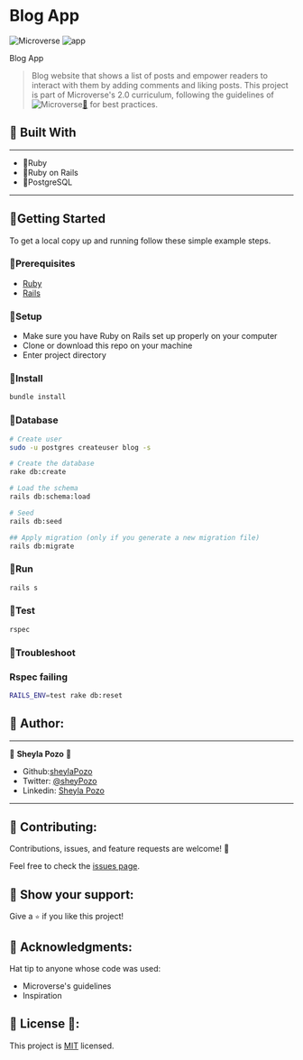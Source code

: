 # Blog App

![Microverse](https://img.shields.io/badge/Microverse2.0-blueviolet) ![app](https://img.shields.io/badge/Myapp-blue)

Blog App

> Blog website that shows a list of posts and empower readers to interact with them by adding comments and liking posts. This project is part of Microverse's 2.0 curriculum, following the guidelines of ![Microverse](https://img.shields.io/badge/Microverse2.0-blueviolet)[🔗](https://www.microverse.org/) for best practices.

## 🤍 Built With
---
- 🤍Ruby
- 🤍Ruby on Rails
- 🤍PostgreSQL
---
## 🤍Getting Started

To get a local copy up and running follow these simple example steps.

### 🤍Prerequisites

- [Ruby](https://www.ruby-lang.org/en/)
- [Rails](https://gorails.com/)

### 🤍Setup

- Make sure you have Ruby on Rails set up properly on your computer
- Clone or download this repo on your machine
- Enter project directory

### 🤍Install

```sh
bundle install
```

### 🤍Database

```sh
# Create user
sudo -u postgres createuser blog -s

# Create the database
rake db:create

# Load the schema
rails db:schema:load

# Seed
rails db:seed

## Apply migration (only if you generate a new migration file)
rails db:migrate
```

### 🤍Run

```sh
rails s
```

### 🤍Test

```sh
rspec
```

### 🤍Troubleshoot

### Rspec failing

```sh
RAILS_ENV=test rake db:reset
```

## 🤍 Author:
---
👤 **Sheyla Pozo** 🤍

- Github:[sheylaPozo](https://github.com/sheylaPozo)
- Twitter: [@sheyPozo](https://twitter.com/sheyPozo)
- Linkedin: [Sheyla Pozo](https://www.linkedin.com/in/sheypozo/)

---
## 🤝 Contributing:

Contributions, issues, and feature requests are welcome! 🤍

Feel free to check the [issues page](https://github.com/sheylaPozo/blogApp/issues).

## 🤍 Show your support:

Give a `⭐️` if you like this project!

## 🤍 Acknowledgments:

Hat tip to anyone whose code was used:
- Microverse's guidelines
- Inspiration

## 📝 License 🤍:

This project is [MIT](./LICENSE.md) licensed.
